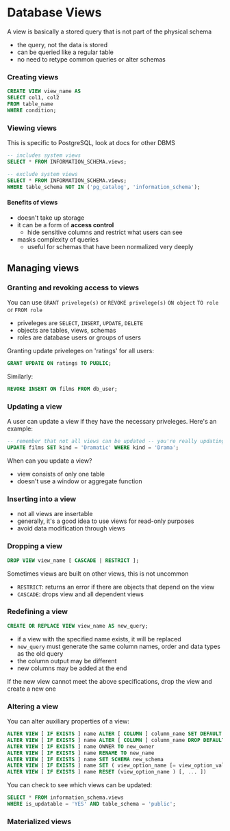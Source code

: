 # Database Views
A view is basically a stored query that is not part of the physical schema
- the query, not the data is stored
- can be queried like a regular table
- no need to retype common queries or alter schemas

### Creating views
```sql
CREATE VIEW view_name AS
SELECT col1, col2
FROM table_name
WHERE condition;
```

### Viewing views
This is specific to PostgreSQL, look at docs for other DBMS
```sql
-- includes system views
SELECT * FROM INFORMATION_SCHEMA.views;

-- exclude system views
SELECT * FROM INFORMATION_SCHEMA.views;
WHERE table_schema NOT IN ('pg_catalog', 'information_schema');
```

#### Benefits of views
- doesn't take up storage
- it can be a form of **access control**
    - hide sensitive columns and restrict what users can see
- masks complexity of queries
    - useful for schemas that have been normalized very deeply

## Managing views

### Granting and revoking access to views
You can use `GRANT privelege(s)` or `REVOKE privelege(s)`
`ON object`
`TO role` or `FROM role`
- priveleges are `SELECT`, `INSERT`, `UPDATE`, `DELETE`
- objects are tables, views, schemas
- roles are database users or groups of users

Granting update priveleges on 'ratings' for all users:
```sql
GRANT UPDATE ON ratings TO PUBLIC;
```

Similarly:
```sql
REVOKE INSERT ON films FROM db_user;
``` 

### Updating a view 
A user can update a view if they have the necessary priveleges. Here's an example: 
```sql 
-- remember that not all views can be updated -- you're really updating the table behind the view
UPDATE films SET kind = 'Dramatic' WHERE kind = 'Drama';
```
When can you update a view?
- view consists of only one table
- doesn't use a window or aggregate function

### Inserting into a view
- not all views are insertable
- generally, it's a good idea to use views for read-only purposes
- avoid data modification through views

### Dropping a view
```sql
DROP VIEW view_name [ CASCADE | RESTRICT ];
```
Sometimes views are built on other views, this is not uncommon
- `RESTRICT`: returns an error if there are objects that depend on the view
- `CASCADE`: drops view and all dependent views

### Redefining a view
```sql
CREATE OR REPLACE VIEW view_name AS new_query;
```
- if a view with the specified name exists, it will be replaced
- `new_query` must generate the same column names, order and data types as the old query
- the column output may be different
- new columns may be added at the end

If the new view cannot meet the above specifications, drop the view and create a new one

### Altering a view
You can alter auxiliary properties of a view:
```sql
ALTER VIEW [ IF EXISTS ] name ALTER [ COLUMN ] column_name SET DEFAULT expression       
ALTER VIEW [ IF EXISTS ] name ALTER [ COLUMN ] column_name DROP DEFAULT
ALTER VIEW [ IF EXISTS ] name OWNER TO new_owner
ALTER VIEW [ IF EXISTS ] name RENAME TO new_name
ALTER VIEW [ IF EXISTS ] name SET SCHEMA new_schema
ALTER VIEW [ IF EXISTS ] name SET ( view_option_name [= view_option_value] [, ... ])
ALTER VIEW [ IF EXISTS ] name RESET (view_option_name ) [, ... ])
```

You can check to see which views can be updated:
```sql
SELECT * FROM information_schema.views
WHERE is_updatable = 'YES' AND table_schema = 'public';
```

### Materialized views